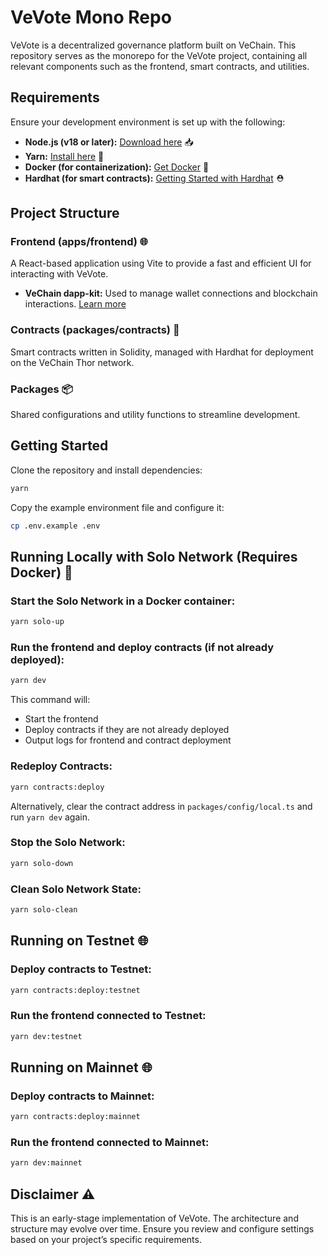 # VeVote Mono Repo

VeVote is a decentralized governance platform built on VeChain. This repository serves as the monorepo for the VeVote project, containing all relevant components such as the frontend, smart contracts, and utilities.

## Requirements

Ensure your development environment is set up with the following:

- **Node.js (v18 or later):** [Download here](https://nodejs.org/en/download/package-manager) 📥
- **Yarn:** [Install here](https://classic.yarnpkg.com/lang/en/docs/install/#mac-stable) 🧶
- **Docker (for containerization):** [Get Docker](https://docs.docker.com/get-docker/) 🐳
- **Hardhat (for smart contracts):** [Getting Started with Hardhat](https://hardhat.org/hardhat-runner/docs/getting-started) ⛑️

## Project Structure

### Frontend (apps/frontend) 🌐
A React-based application using Vite to provide a fast and efficient UI for interacting with VeVote.

- **VeChain dapp-kit:** Used to manage wallet connections and blockchain interactions. [Learn more](https://docs.vechain.org/developer-resources/sdks-and-providers/dapp-kit)

### Contracts (packages/contracts) 📜
Smart contracts written in Solidity, managed with Hardhat for deployment on the VeChain Thor network.

### Packages 📦
Shared configurations and utility functions to streamline development.

## Getting Started

Clone the repository and install dependencies:

```bash
yarn
```

Copy the example environment file and configure it:

```bash
cp .env.example .env
```

## Running Locally with Solo Network (Requires Docker) 🔧

### Start the Solo Network in a Docker container:

```bash
yarn solo-up
```

### Run the frontend and deploy contracts (if not already deployed):

```bash
yarn dev
```

This command will:
- Start the frontend
- Deploy contracts if they are not already deployed
- Output logs for frontend and contract deployment

### Redeploy Contracts:

```bash
yarn contracts:deploy
```

Alternatively, clear the contract address in `packages/config/local.ts` and run `yarn dev` again.

### Stop the Solo Network:

```bash
yarn solo-down
```

### Clean Solo Network State:

```bash
yarn solo-clean
```

## Running on Testnet 🌐

### Deploy contracts to Testnet:

```bash
yarn contracts:deploy:testnet
```

### Run the frontend connected to Testnet:

```bash
yarn dev:testnet
```

## Running on Mainnet 🌐

### Deploy contracts to Mainnet:

```bash
yarn contracts:deploy:mainnet
```

### Run the frontend connected to Mainnet:

```bash
yarn dev:mainnet
```

## Disclaimer ⚠️
This is an early-stage implementation of VeVote. The architecture and structure may evolve over time. Ensure you review and configure settings based on your project’s specific requirements.

